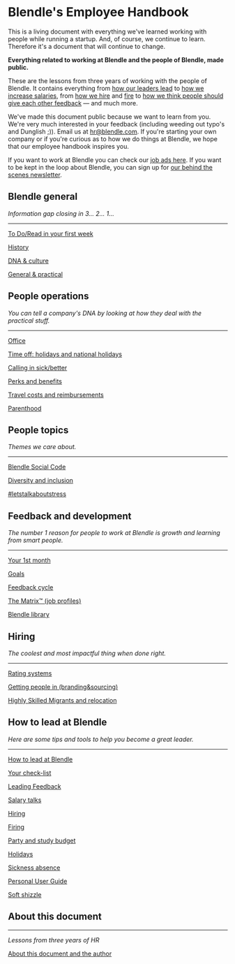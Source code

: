 # Blendle's Employee Handbook

This is a living document with everything we've learned working with people while running a startup. And, of course, we continue to learn. Therefore it's a document that will continue to change. 

**Everything related to working at Blendle and the people of Blendle, made public.**

These are the lessons from three years of working with the people of Blendle. It contains everything from [how our leaders lead](https://www.notion.so/ecfb7e647136468a9a0a32f1771a8f52?pvs=21) to [how we increase salaries](https://www.notion.so/Salary-Review-e11b6161c6d34f5c9568bb3e83ed96b6?pvs=21), from [how we hire](https://www.notion.so/Hiring-451bbcfe8d9b49438c0633326bb7af0a?pvs=21) and [fire](https://www.notion.so/Firing-5567687a2000496b8412e53cd58eed9d?pvs=21) to [how we think people should give each other feedback](https://www.notion.so/Our-Feedback-Process-eb64f1de796b4350aeab3bc068e3801f?pvs=21) — and much more.

We've made this document public because we want to learn from you. We're very much interested in your feedback (including weeding out typo's and Dunglish ;)). Email us at hr@blendle.com. If you're starting your own company or if you're curious as to how we do things at Blendle, we hope that our employee handbook inspires you.

If you want to work at Blendle you can check our [job ads here](https://blendle.homerun.co/). If you want to be kept in the loop about Blendle, you can sign up for [our behind the scenes newsletter](https://blendle.homerun.co/yes-keep-me-posted/tr/apply?token=8092d4128c306003d97dd3821bad06f2).

## Blendle general

*Information gap closing in 3... 2... 1...*

---

[To Do/Read in your first week](https://www.notion.so/To-Do-Read-in-your-first-week-423145f2fb214cc4ba49e8a493ba93e9?pvs=21)

[History](https://www.notion.so/History-cccdb31f4dfa4aee8229efe9034f5a63?pvs=21)

[DNA & culture](https://www.notion.so/DNA-culture-89a1c45fb90f4481bb9650e37c36a6f9?pvs=21)

[General & practical ](https://www.notion.so/General-practical-3037b56680034e0f987450eec7589178?pvs=21)

## People operations

*You can tell a company's DNA by looking at how they deal with the practical stuff.*  

---

[Office](https://www.notion.so/Office-102f7d8afdc9436386b822b731a6777d?pvs=21)

[Time off: holidays and national holidays](https://www.notion.so/Time-off-holidays-and-national-holidays-1c134e3d870143f1a69fa2b788c93218?pvs=21)

[Calling in sick/better](https://www.notion.so/Calling-in-sick-better-ca90c8bdb03a4020ad9a78a23160452e?pvs=21)

[Perks and benefits](https://www.notion.so/Perks-and-benefits-8a3f30190d904b959e3694933b096b11?pvs=21)

[Travel costs and reimbursements](https://www.notion.so/Travel-costs-and-reimbursements-fc07bc60c97c4302978f459b8e6c2cde?pvs=21)

[Parenthood](https://www.notion.so/Parenthood-14aaec050e9941e8a5451638e3454a9c?pvs=21)

## People topics

*Themes we care about.*

---

[Blendle Social Code](https://www.notion.so/Blendle-Social-Code-402db4cd24bf4cea83fb6bed38de10e7?pvs=21)

[Diversity and inclusion](https://www.notion.so/Diversity-and-inclusion-d382632231134d38935f16a916902984?pvs=21)

[#letstalkaboutstress](https://www.notion.so/letstalkaboutstress-b78b0f0baeda409baf44b976ca3f8a71?pvs=21)

## Feedback and development

*The number 1 reason for people to work at Blendle is growth and learning from smart people.*

---

[Your 1st month ](https://www.notion.so/Your-1st-month-7e4b22f6fb2e474ab2271ac5263a58d4?pvs=21)

[Goals](https://www.notion.so/Goals-208328579801411ba6abc3d043f1eb8f?pvs=21)

[Feedback cycle](https://www.notion.so/Feedback-cycle-69c65f55f5734492948616b58b415d42?pvs=21)

[The Matrix™ (job profiles)](https://www.notion.so/The-Matrix-job-profiles-90e89afdbdfb43e093f721cc3ff7f697?pvs=21)

[Blendle library](https://www.notion.so/Blendle-library-04b74aa2b2074395b98661a2e7ae17fa?pvs=21)

## **Hiring**

*The coolest and most impactful thing when done right.*

---

[Rating systems](https://www.notion.so/Rating-systems-221dfc5d95114905b5315266401381fb?pvs=21)

[Getting people in (branding&sourcing)](https://www.notion.so/Getting-people-in-branding-sourcing-5cb6fd89112a4b57ba777000b9cd4fcc?pvs=21)

[Highly Skilled Migrants and relocation](https://www.notion.so/Highly-Skilled-Migrants-and-relocation-0e84c4a952a1488aa5837006c1a29ff9?pvs=21)

## How to lead at Blendle

*Here are some tips and tools to help you become a great leader.*

---

[How to lead at Blendle ](https://www.notion.so/How-to-lead-at-Blendle-da1de3bb92d84564aa61b4ce3cd5034a?pvs=21)

[Your check-list](https://www.notion.so/Your-check-list-c15911d412c04a53955e3ed7253364f7?pvs=21)

[Leading Feedback ](https://www.notion.so/Leading-Feedback-5c1f94bd20bb42909c6937cb09096e25?pvs=21)

[Salary talks](https://www.notion.so/Salary-talks-262b2c8de37246d58f4711a1aa168e2a?pvs=21)

[Hiring ](https://www.notion.so/Hiring-5bb072448e854ecc95fe231fa828b64b?pvs=21)

[Firing](https://www.notion.so/Firing-5d88d5711bbc470895590c9dc47f0478?pvs=21)

[Party and study budget](https://www.notion.so/Party-and-study-budget-fd21aa5301f44a99988567b3949155b4?pvs=21)

[Holidays](https://www.notion.so/Holidays-beb156c3fc9d42dcbfaa4f44b50033bc?pvs=21)

[Sickness absence](https://www.notion.so/Sickness-absence-88486c73e23041e99d7ae5c8b5c0f823?pvs=21)

[Personal User Guide](https://www.notion.so/Personal-User-Guide-47e3a5a216c74680b6a8e2e3c7b6c0d1?pvs=21)

[Soft shizzle](https://www.notion.so/Soft-shizzle-ebe73670a39841e5b8c4140c0315926b?pvs=21)

## About this document

---

*Lessons from three years of HR*

[About this document and the author](https://www.notion.so/About-this-document-and-the-author-9cdf398e18f54b3bbc437094deca5174?pvs=21)